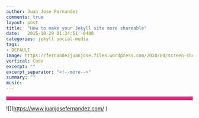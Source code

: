 ```yaml
---
author: Juan Jose Fernandez
comments: true
layout: post
title:  "How to make your Jekyll site more shareable"
date:   2015-10-29 01:34:51 -0400
categories: jekyll social-media
tags:
- DEFAULT
image: https://fernandezjuanjose.files.wordpress.com/2020/04/screen-shot-2020-04-06-at-4.34.12-pm.png 
vertical: Code
excerpt: ""
excerpt_separator: "<!--more-->"
summary: ""
music:
---
```

<style>
.bar{
    height: 10px;
    background: #bc4e9c;  /* fallback for old browsers */
    background: -webkit-linear-gradient(to top, #f80759, #bc4e9c);  /* Chrome 10-25, Safari 5.1-6 */
    background: linear-gradient(to top, #f80759, #bc4e9c); /* W3C, IE 10+/ Edge, Firefox 16+, Chrome 26+, Opera 12+, Safari 7+ */
    }
</style>

<!-- Divider -->
<div class="bar"></div>

<!-- code for images -->
![](https://www.juanjosefernandez.com/ <!-- path --> )

